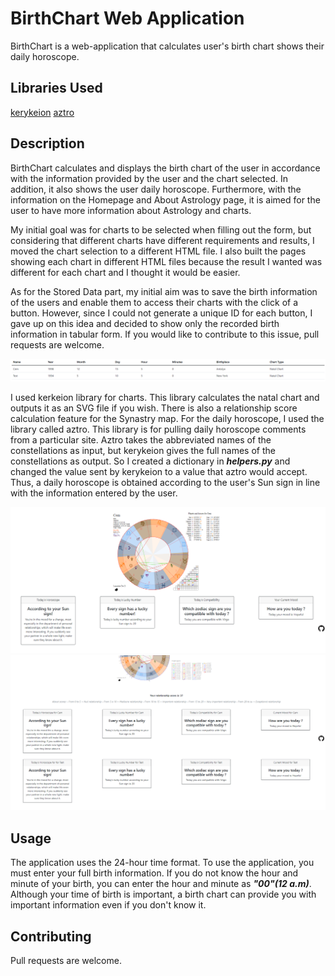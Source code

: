 # BirthChart Web Application

BirthChart is a web-application that calculates user's birth chart shows their daily horoscope.

## Libraries Used

[kerykeion](https://github.com/g-battaglia/kerykeion)
[aztro](https://github.com/sameerkumar18/aztro)

## Description

BirthChart calculates and displays the birth chart of the user in accordance with the information provided by the user and the chart selected. In addition, it also shows the user daily horoscope. Furthermore, with the information on the Homepage and About Astrology page, it is aimed for the user to have more information about Astrology and charts.

My initial goal was for charts to be selected when filling out the form, but considering that different charts have different requirements and results, I moved the chart selection to a different HTML file. I also built the pages showing each chart in different HTML files because the result I wanted was different for each chart and I thought it would be easier.

As for the Stored Data part, my initial aim was to save the birth information of the users and enable them to access their charts with the click of a button. However, since I could not generate a unique ID for each button, I gave up on this idea and decided to show only the recorded birth information in tabular form. If you would like to contribute to this issue, pull requests are welcome.

![Stored Data](https://github.com/karakuscem/Birth-Chart/blob/master/images/Stored%20Data.png)

I used kerkeion library for charts. This library calculates the natal chart and outputs it as an SVG file if you wish. There is also a relationship score calculation feature for the Synastry map. For the daily horoscope, I used the library called aztro. This library is for pulling daily horoscope comments from a particular site. Aztro takes the abbreviated names of the constellations as input, but kerykeion gives the full names of the constellations as output. So I created a dictionary in ***helpers.py*** and changed the value sent by kerykeion to a value that aztro would accept. Thus, a daily horoscope is obtained according to the user's Sun sign in line with the information entered by the user.

![Birth Chart and Daily Horoscope](https://github.com/karakuscem/Birth-Chart/blob/master/images/Natal%20Chart%20and%20Daily%20Horoscopes.png)
![Synastry Chart and Daily Horoscope](https://github.com/karakuscem/Birth-Chart/blob/master/images/Synastry%20chart.png)

## Usage

The application uses the 24-hour time format. To use the application, you must enter your full birth information. If you do not know the hour and minute of your birth, you can enter the hour and minute as ***"00"(12 a.m)***. Although your time of birth is important, a birth chart can provide you with important information even if you don't know it.

## Contributing

Pull requests are welcome.
